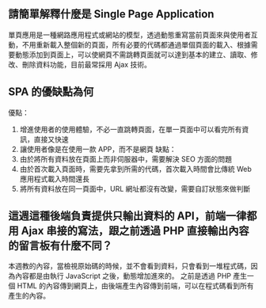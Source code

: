## 請簡單解釋什麼是 Single Page Application
單頁應用是一種網路應用程式或網站的模型，透過動態重寫當前頁面來與使用者互動，不用重新載入整個新的頁面，所有必要的代碼都通過單個頁面的載入、根據需要動態添加到頁面上，可以使網頁不需跳轉頁面就可以達到基本的建立、讀取、修改、刪除資料功能，目前最常採用 Ajax 技術。

## SPA 的優缺點為何
優點：
1. 增進使用者的使用體驗，不必一直跳轉頁面，在單一頁面中可以看完所有資訊，直接又快速
2. 讓使用者像是在使用一款 APP，而不是網頁
缺點：
1. 由於將所有資料放在頁面上而非伺服器中，需要解決 SEO 方面的問題
2. 由於首次載入頁面時，需要先拿到所需的代碼，首次載入時間會比傳統 Web 應用程式載入時間還長
3. 將所有資料放在同一頁面中，URL 網址都沒有改變，需要自訂狀態來做判斷

## 這週這種後端負責提供只輸出資料的 API，前端一律都用 Ajax 串接的寫法，跟之前透過 PHP 直接輸出內容的留言板有什麼不同？
本週教的內容，當檢視原始碼的時候，並不會看到資料，只會看到一堆程式碼，因為內容都是由執行 JavaScript 之後，動態增加進來的。
之前是透過 PHP 產生一個 HTML 的內容傳到網頁上，由後端產生內容傳到前端，可以在程式碼看到所有產生的內容。